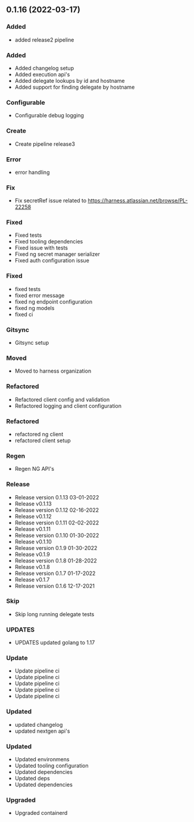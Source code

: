 
<a name="0.1.16"></a>
## 0.1.16 (2022-03-17)

### Added

* added release2 pipeline

### Added

* Added changelog setup
* Added execution api's
* Added delegate lookups by id and hostname
* Added support for finding delegate by hostname

### Configurable

* Configurable debug logging

### Create

* Create pipeline release3

### Error

* error handling

### Fix

* Fix secretRef issue related to https://harness.atlassian.net/browse/PL-22258

### Fixed

* Fixed tests
* Fixed tooling dependencies
* Fixed issue with tests
* Fixed ng secret manager serializer
* Fixed auth configuration issue

### Fixed

* fixed tests
* fixed error message
* fixed ng endpoint configuration
* fixed ng models
* fixed ci

### Gitsync

* Gitsync setup

### Moved

* Moved to harness organization

### Refactored

* Refactored client config and validation
* Refactored logging and client configuration

### Refactored

* refactored ng client
* refactored client setup

### Regen

* Regen NG API's

### Release

* Release version 0.1.13 03-01-2022
* Release v0.1.13
* Release version 0.1.12 02-16-2022
* Release v0.1.12
* Release version 0.1.11 02-02-2022
* Release v0.1.11
* Release version 0.1.10 01-30-2022
* Release v0.1.10
* Release version 0.1.9 01-30-2022
* Release v0.1.9
* Release version 0.1.8 01-28-2022
* Release v0.1.8
* Release version 0.1.7 01-17-2022
* Release v0.1.7
* Release version 0.1.6 12-17-2021

### Skip

* Skip long running delegate tests

### UPDATES

* UPDATES updated golang to 1.17

### Update

* Update pipeline ci
* Update pipeline ci
* Update pipeline ci
* Update pipeline ci
* Update pipeline ci

### Updated

* updated changelog
* updated nextgen api's

### Updated

* Updated environmens
* Updated tooling configuration
* Updated dependencies
* Updated deps
* Updated dependencies

### Upgraded

* Upgraded containerd

